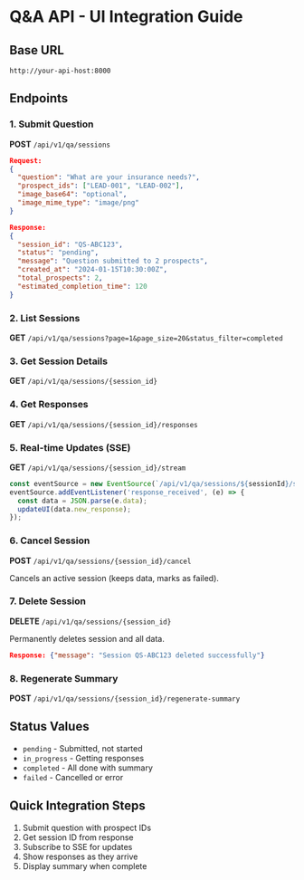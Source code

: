 # Q&A API - UI Integration Guide

## Base URL
```
http://your-api-host:8000
```

## Endpoints

### 1. Submit Question
**POST** `/api/v1/qa/sessions`

```json
Request:
{
  "question": "What are your insurance needs?",
  "prospect_ids": ["LEAD-001", "LEAD-002"],
  "image_base64": "optional",
  "image_mime_type": "image/png"
}

Response:
{
  "session_id": "QS-ABC123",
  "status": "pending",
  "message": "Question submitted to 2 prospects",
  "created_at": "2024-01-15T10:30:00Z",
  "total_prospects": 2,
  "estimated_completion_time": 120
}
```

### 2. List Sessions
**GET** `/api/v1/qa/sessions?page=1&page_size=20&status_filter=completed`

### 3. Get Session Details
**GET** `/api/v1/qa/sessions/{session_id}`

### 4. Get Responses
**GET** `/api/v1/qa/sessions/{session_id}/responses`

### 5. Real-time Updates (SSE)
**GET** `/api/v1/qa/sessions/{session_id}/stream`

```javascript
const eventSource = new EventSource(`/api/v1/qa/sessions/${sessionId}/stream`);
eventSource.addEventListener('response_received', (e) => {
  const data = JSON.parse(e.data);
  updateUI(data.new_response);
});
```

### 6. Cancel Session
**POST** `/api/v1/qa/sessions/{session_id}/cancel`

Cancels an active session (keeps data, marks as failed).

### 7. Delete Session
**DELETE** `/api/v1/qa/sessions/{session_id}`

Permanently deletes session and all data.

```json
Response: {"message": "Session QS-ABC123 deleted successfully"}
```

### 8. Regenerate Summary
**POST** `/api/v1/qa/sessions/{session_id}/regenerate-summary`

## Status Values
- `pending` - Submitted, not started
- `in_progress` - Getting responses
- `completed` - All done with summary
- `failed` - Cancelled or error

## Quick Integration Steps
1. Submit question with prospect IDs
2. Get session ID from response
3. Subscribe to SSE for updates
4. Show responses as they arrive
5. Display summary when complete